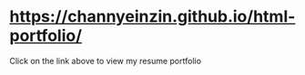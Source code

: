 # https://channyeinzin.github.io/html-portfolio/
Click on the link above to view my resume portfolio
